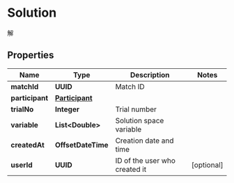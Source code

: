 

# Solution

解

## Properties

| Name | Type | Description | Notes |
|------------ | ------------- | ------------- | -------------|
|**matchId** | **UUID** | Match ID |  |
|**participant** | [**Participant**](Participant.md) |  |  |
|**trialNo** | **Integer** | Trial number |  |
|**variable** | **List&lt;Double&gt;** | Solution space variable |  |
|**createdAt** | **OffsetDateTime** | Creation date and time |  |
|**userId** | **UUID** | ID of the user who created it |  [optional] |



